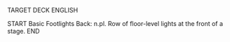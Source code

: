 TARGET DECK
ENGLISH

START
Basic
Footlights
Back: n.pl. Row of floor-level lights at the front of a stage.
END
